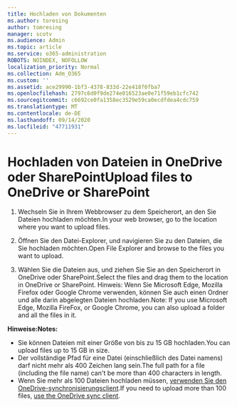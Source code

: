 ```yaml
---
title: Hochladen von Dokumenten
ms.author: toresing
author: tomresing
manager: scotv
ms.audience: Admin
ms.topic: article
ms.service: o365-administration
ROBOTS: NOINDEX, NOFOLLOW
localization_priority: Normal
ms.collection: Adm_O365
ms.custom: ''
ms.assetid: ace29990-1bf3-4378-833d-22e418f0fba7
ms.openlocfilehash: 2797c6d0f9de274e016523ae0e71f59eb1cfc742
ms.sourcegitcommit: c6692ce0fa1358ec3529e59ca0ecdfdea4cdc759
ms.translationtype: MT
ms.contentlocale: de-DE
ms.lasthandoff: 09/14/2020
ms.locfileid: "47711931"
---
```

# <a name="upload-files-to-onedrive-or-sharepoint"></a><span data-ttu-id="365ba-102">Hochladen von Dateien in OneDrive oder SharePoint</span><span class="sxs-lookup"><span data-stu-id="365ba-102">Upload files to OneDrive or SharePoint</span></span>

1. <span data-ttu-id="365ba-103">Wechseln Sie in Ihrem Webbrowser zu dem Speicherort, an den Sie Dateien hochladen möchten.</span><span class="sxs-lookup"><span data-stu-id="365ba-103">In your web browser, go to the location where you want to upload files.</span></span>
    
2. <span data-ttu-id="365ba-104">Öffnen Sie den Datei-Explorer, und navigieren Sie zu den Dateien, die Sie hochladen möchten.</span><span class="sxs-lookup"><span data-stu-id="365ba-104">Open File Explorer and browse to the files you want to upload.</span></span>
    
3. <span data-ttu-id="365ba-105">Wählen Sie die Dateien aus, und ziehen Sie Sie an den Speicherort in OneDrive oder SharePoint.</span><span class="sxs-lookup"><span data-stu-id="365ba-105">Select the files and drag them to the location in OneDrive or SharePoint.</span></span> <span data-ttu-id="365ba-106">Hinweis: Wenn Sie Microsoft Edge, Mozilla Firefox oder Google Chrome verwenden, können Sie auch einen Ordner und alle darin abgelegten Dateien hochladen.</span><span class="sxs-lookup"><span data-stu-id="365ba-106">Note: If you use Microsoft Edge, Mozilla FireFox, or Google Chrome, you can also upload a folder and all the files in it.</span></span>
    
<span data-ttu-id="365ba-107">**Hinweise:**</span><span class="sxs-lookup"><span data-stu-id="365ba-107">**Notes:**</span></span>

- <span data-ttu-id="365ba-108">Sie können Dateien mit einer Größe von bis zu 15 GB hochladen.</span><span class="sxs-lookup"><span data-stu-id="365ba-108">You can upload files up to 15 GB in size.</span></span> 
- <span data-ttu-id="365ba-109">Der vollständige Pfad für eine Datei (einschließlich des Datei namens) darf nicht mehr als 400 Zeichen lang sein.</span><span class="sxs-lookup"><span data-stu-id="365ba-109">The full path for a file (including the file name) can't be more than 400 characters in length.</span></span> 
- <span data-ttu-id="365ba-110">Wenn Sie mehr als 100 Dateien hochladen müssen, [verwenden Sie den OneDrive-synchronisierungsclient](https://go.microsoft.com/fwlink/?linkid=866427).</span><span class="sxs-lookup"><span data-stu-id="365ba-110">If you need to upload more than 100 files, [use the OneDrive sync client](https://go.microsoft.com/fwlink/?linkid=866427).</span></span> 
  

